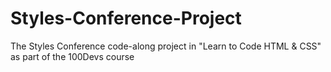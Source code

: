 # Styles-Conference-Project
The Styles Conference code-along project in "Learn to Code HTML &amp; CSS" as part of the 100Devs course
